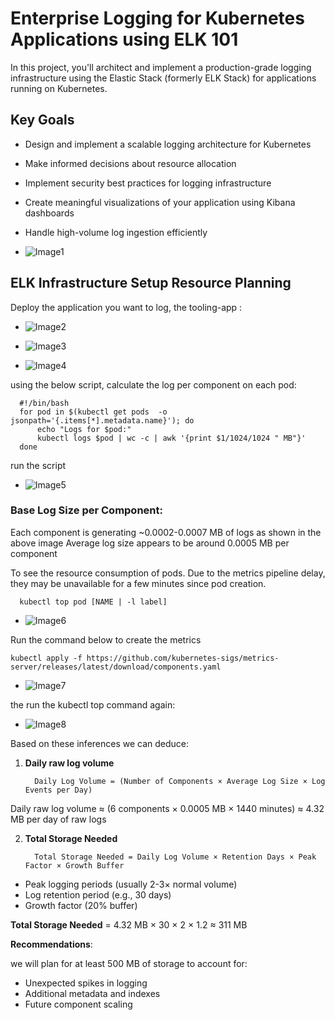 # Enterprise Logging for Kubernetes Applications using ELK 101
In this project, you'll architect and implement a production-grade logging infrastructure using the Elastic Stack (formerly ELK Stack) for applications running on Kubernetes.

## Key Goals
- Design and implement a scalable logging architecture for Kubernetes
- Make informed decisions about resource allocation
- Implement security best practices for logging infrastructure
- Create meaningful visualizations of your application using Kibana dashboards
- Handle high-volume log ingestion efficiently

- ![Image1](https://github.com/user-attachments/assets/d1f79540-e141-459f-9df7-e771eaeb8e86)

## ELK Infrastructure Setup Resource Planning
Deploy the application you want to log, the tooling-app :

- ![Image2](https://github.com/user-attachments/assets/ec8a4381-08cc-47b0-8fde-e706b2f55a7e)

- ![Image3](https://github.com/user-attachments/assets/609bf7e2-02a0-4dca-a8c9-ac42d52316b6)

- ![Image4](https://github.com/user-attachments/assets/f2f44c16-f066-4022-be43-898ef1f1df9c)



using the below script, calculate the log per component on each pod:

      #!/bin/bash
      for pod in $(kubectl get pods  -o jsonpath='{.items[*].metadata.name}'); do
          echo "Logs for $pod:"
          kubectl logs $pod | wc -c | awk '{print $1/1024/1024 " MB"}'
      done


run the script 

- ![Image5](https://github.com/user-attachments/assets/cd653b53-56df-47b9-92a3-18207a996649)

### Base Log Size per Component:
Each component is generating ~0.0002-0.0007 MB of logs as shown in the above image
Average log size appears to be around 0.0005 MB per component

To see the resource consumption of pods. Due to the metrics pipeline delay, they may be unavailable for a few minutes since pod creation. 

      kubectl top pod [NAME | -l label]

- ![Image6](https://github.com/user-attachments/assets/e496d5ba-e7f9-4d7e-bce1-bdd51e982a22)

Run the command below to create the metrics 

    kubectl apply -f https://github.com/kubernetes-sigs/metrics-server/releases/latest/download/components.yaml

- ![Image7](https://github.com/user-attachments/assets/08607294-dc41-4a56-bcba-d3b820e128e8)

the run the kubectl top command again:

- ![Image8](https://github.com/user-attachments/assets/d3bd72c8-7aab-42c6-86a6-c0863f6fb49d)

Based on these inferences we can deduce:

1. **Daily raw log volume**

         Daily Log Volume = (Number of Components × Average Log Size × Log Events per Day)

Daily raw log volume ≈ (6 components × 0.0005 MB × 1440 minutes)
≈ 4.32 MB per day of raw logs


2. **Total Storage Needed**

         Total Storage Needed = Daily Log Volume × Retention Days × Peak Factor × Growth Buffer

- Peak logging periods (usually 2-3× normal volume)
- Log retention period (e.g., 30 days)
- Growth factor (20% buffer)

**Total Storage Needed**  = 4.32 MB × 30 × 2 × 1.2
≈ 311 MB


**Recommendations**:

we will plan for at least 500 MB of storage to account for:

- Unexpected spikes in logging
- Additional metadata and indexes
- Future component scaling


